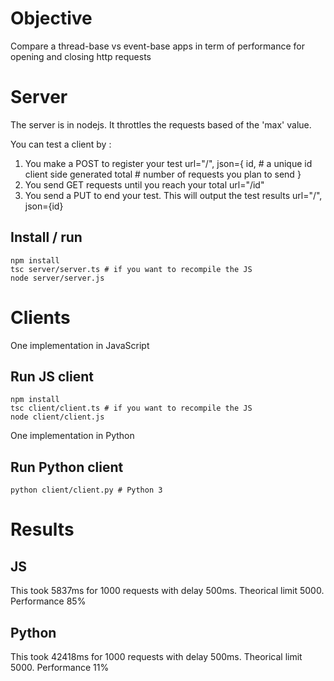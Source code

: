 # Objective
Compare a thread-base vs event-base apps in term of performance for opening and closing http requests

# Server
The server is in nodejs. It throttles the requests based of the 'max' value.

You can test a client by :
1) You make a POST to register your test
    url="/", json={
        id, # a unique id client side generated
        total # number of requests you plan to send
    }
2) You send GET requests until you reach your total
    url="/id"
3) You send a PUT to end your test. This will output the test results
    url="/", json={id}
    
## Install / run
```
npm install
tsc server/server.ts # if you want to recompile the JS
node server/server.js
```

# Clients
One implementation in JavaScript
## Run JS client
```
npm install
tsc client/client.ts # if you want to recompile the JS
node client/client.js
```
One implementation in Python
## Run Python client
```
python client/client.py # Python 3
```

# Results
## JS 
This took 5837ms for 1000 requests with delay 500ms. Theorical limit 5000. Performance 85%

## Python
This took 42418ms for 1000 requests with delay 500ms. Theorical limit 5000. Performance 11%